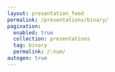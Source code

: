 ```yaml
---
layout: presentation_feed
permalink: /presentations/binary/
pagination:
  enabled: true
  collection: presentations
  tag: binary
  permalink: /:num/
autogen: true
---
```

